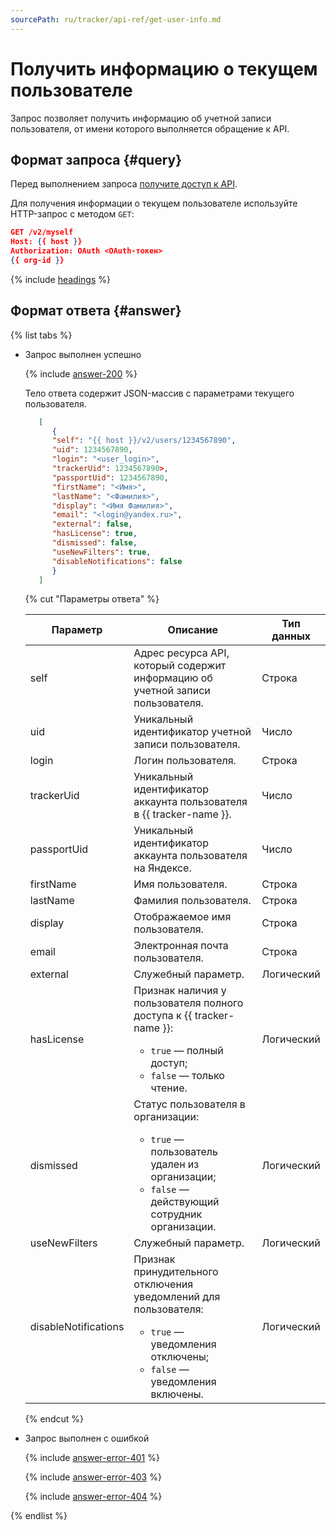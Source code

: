 ```yaml
---
sourcePath: ru/tracker/api-ref/get-user-info.md
---
```

# Получить информацию о текущем пользователе

Запрос позволяет получить информацию об учетной записи пользователя, от имени которого выполняется обращение к API.

## Формат запроса {#query}

Перед выполнением запроса [получите доступ к API](concepts/access.md).

Для получения информации о текущем пользователе используйте HTTP-запрос с методом `GET`:

```json
GET /v2/myself
Host: {{ host }}
Authorization: OAuth <OAuth-токен>
{{ org-id }}
```

{% include [headings](../_includes/tracker/api/headings.md) %}

## Формат ответа {#answer}

{% list tabs %}

- Запрос выполнен успешно

    {% include [answer-200](../_includes/tracker/api/answer-200.md) %}
   
    Тело ответа содержит JSON-массив с параметрами текущего пользователя.

    
    ```json
       [
          {
          "self": "{{ host }}/v2/users/1234567890",
          "uid": 1234567890,
          "login": "<user_login>",
          "trackerUid": 1234567890>,
          "passportUid": 1234567890,
          "firstName": "<Имя>",
          "lastName": "<Фамилия>",
          "display": "<Имя Фамилия>",
          "email": "<login@yandex.ru>",
          "external": false,
          "hasLicense": true,
          "dismissed": false,
          "useNewFilters": true,
          "disableNotifications": false
          }
       ]
    ```

    {% cut "Параметры ответа" %}

    Параметр | Описание | Тип данных
    -------- | -------- | ----------
    self | Адрес ресурса API, который содержит информацию об учетной записи пользователя. | Строка
    uid | Уникальный идентификатор учетной записи пользователя. | Число
    login | Логин пользователя. | Строка
    trackerUid | Уникальный идентификатор аккаунта пользователя в {{ tracker-name }}. | Число
    passportUid | Уникальный идентификатор аккаунта пользователя на Яндексе. | Число
    firstName | Имя пользователя. | Строка
    lastName | Фамилия пользователя. | Строка
    display | Отображаемое имя пользователя. | Строка
    email | Электронная почта пользователя. | Строка
    external | Служебный параметр. | Логический
    hasLicense | Признак наличия у пользователя полного доступа к {{ tracker-name }}:<ul><li>`true` — полный доступ;</li><li>`false` — только чтение.</li></ul> | Логический
    dismissed | Статус пользователя в организации:<ul><li>`true` — пользователь удален из организации;</li><li>`false` — действующий сотрудник организации.</li></ul> | Логический
    useNewFilters | Служебный параметр. | Логический
    disableNotifications | Признак принудительного отключения уведомлений для пользователя:<ul><li>`true` — уведомления отключены;</li><li>`false` — уведомления включены.</li></ul> | Логический
    
    {% endcut %}
    
- Запрос выполнен с ошибкой

    {% include [answer-error-401](../_includes/tracker/api/answer-error-401.md) %}

    {% include [answer-error-403](../_includes/tracker/api/answer-error-403.md) %}

    {% include [answer-error-404](../_includes/tracker/api/answer-error-404.md) %}

{% endlist %}